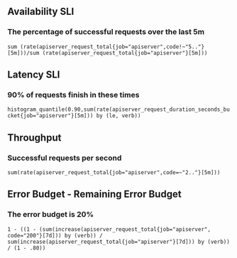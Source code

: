 ## Availability SLI
### The percentage of successful requests over the last 5m
`sum (rate(apiserver_request_total{job="apiserver",code!~"5.."}[5m]))/sum (rate(apiserver_request_total{job="apiserver"}[5m]))`

## Latency SLI
### 90% of requests finish in these times
`histogram_quantile(0.90,sum(rate(apiserver_request_duration_seconds_bucket{job="apiserver"}[5m])) by (le, verb))`

## Throughput
### Successful requests per second
`sum(rate(apiserver_request_total{job="apiserver",code=~"2.."}[5m]))`

## Error Budget - Remaining Error Budget
### The error budget is 20%

`1 - ((1 - (sum(increase(apiserver_request_total{job="apiserver", code="200"}[7d])) by (verb)) / sum(increase(apiserver_request_total{job="apiserver"}[7d])) by (verb)) / (1 - .80))`